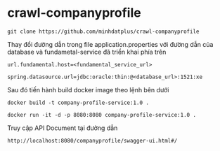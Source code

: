 # crawl-companyprofile

```
git clone https://github.com/minhdatplus/crawl-companyprofile
```

Thay đổi đường dẫn trong file application.properties với đường dẫn của database và fundametal-service đã triển khai phía trên

```
url.fundamental.host=<fundamental_service_url>

spring.datasource.url=jdbc:oracle:thin:@<database_url>:1521:xe
```

Sau đó tiến hành build docker image theo lệnh bên dưới
```
docker build -t company-profile-service:1.0 .

docker run -it -d -p 8080:8080 company-profile-service:1.0 .
```

Truy cập API Document tại đường dẫn
```
http://localhost:8080/companyprofile/swagger-ui.html#/
